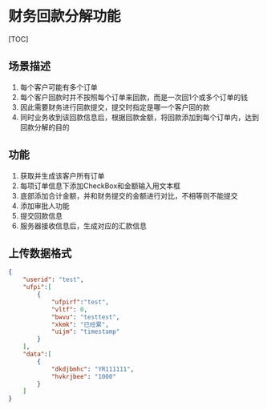 #  财务回款分解功能

[TOC]

## 场景描述

1. 每个客户可能有多个订单
2. 每个客户回款时并不按照每个订单来回款，而是一次回1个或多个订单的钱
3. 因此需要财务进行回款提交，提交时指定是哪一个客户回的款
4. 同时业务收到该回款信息后，根据回款金额，将回款添加到每个订单内，达到回款分解的目的

## 功能

1. 获取并生成该客户所有订单
2. 每项订单信息下添加CheckBox和金额输入用文本框
3. 底部添加合计金额，并和财务提交的金额进行对比，不相等则不能提交
4. 添加审批人功能
5. 提交回款信息
6. 服务器接收信息后，生成对应的汇款信息


## 上传数据格式

```JSON
{
    "userid": "test",
    "ufpi":[
        {
            "ufpirf":"test",
            "vltf": 0,
            "bwvu": "testtest",
            "xkmk": "已经累",
            "uijm": "timestamp"
        }
    ],
    "data":[
        {
            "dkdjbmhc": "YR111111",
            "hvkrjbee": "1000"
        }
    ]
}
```

